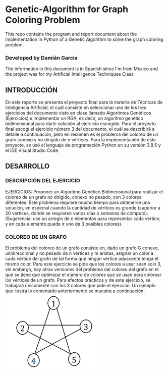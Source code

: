 # Genetic-Algorithm for Graph Coloring Problem
This repo contains the program and report document about the implementation in Python of a Genetic Algorithm to solve the graph coloring problem.

### Developed by Damián García
The information in this document is in Spanish since I'm from Mexico and the project was for my Artificial Intelligence Techniques Class

## INTRODUCCIÓN
En este reporte se presenta el proyecto final para la materia de Técnicas de Inteligencia Artificial, el cuál consiste en seleccionar uno de los tres ejercicios del documento visto en clase llamado Algoritmos Genéticos (Ejercicios) e implementar un RGA, es decir, un algoritmo genético bidimensional para darle solución al ejercicio escogido. Para el proyecto final escogí el ejercicio número 3 del documento, el cuál se describirá a detalle a continuación, pero en resumen es el problema del coloreo de un grafo conexo y no dirigido de n vértices. Para la implementación de este proyecto, se usó el lenguaje de programación Python en su versión 3.8.5 y el IDE Visual Studio Code.

## DESARROLLO
### DESCRIPCIÓN DEL EJERCICIO
EJERCICIO3: Proponer un Algoritmo Genético Bidimensional para realizar el coloreo de un grafo no dirigido, conexo no pesado, con 3 colores diferentes. Este problema requiere mucho tiempo para obtenerse una solución, en especial cuando la cantidad de vértices es grande (superior a 20 vértices, donde se requieren varios días o semanas de cómputo). (Sugerencia: use un arreglo de n elementos para representar cada vértice, y en cada elemento puede ir uno de 3 posibles colores).

### COLOREO DE UN GRAFO
El problema del coloreo de un grafo consiste en, dado un grafo G conexo, unidireccional y no pesado de n vértices y m aristas, asignar un color a cada vértice del grafo de tal forma que ningún vértice adyacente tenga el mismo color. Para este ejercicio se pide que los colores a usar sean solo 3, sin embargo, hay otras versiones del problema del coloreo del grafo en el que se tiene que optimizar el número de colores que se usan para colorear los vértices de un grafo. Para efectos prácticos y de este ejercicio, se trabajará únicamente con los 3 colores que pide el ejercicio. Un ejemplo que ilustra lo comentado anteriormente se muestra a continuación:
![Grafo](img/img1.png)


